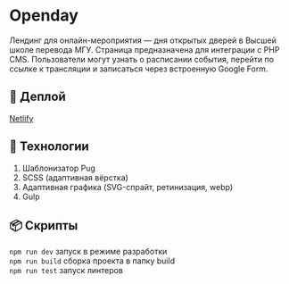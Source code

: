 # Openday

Лендинг для онлайн-мероприятия &mdash; дня открытых дверей в Высшей школе перевода МГУ. Страница предназначена для интеграции с PHP CMS. Пользователи могут узнать о расписании события, перейти по ссылке к трансляции и записаться через встроенную Google Form.

## 🚀 Деплой

[Netlify](https://openday-ff1892.netlify.app)

## 🔧 Технологии

1. Шаблонизатор Pug  
2. SCSS (адаптивная вёрстка)
3. Адаптивная графика (SVG-спрайт, ретинизация, webp)
4. Gulp


## 📦 Скрипты

`npm run dev` запуск в режиме разработки  
`npm run build` сборка проекта в папку build  
`npm run test` запуск линтеров  
